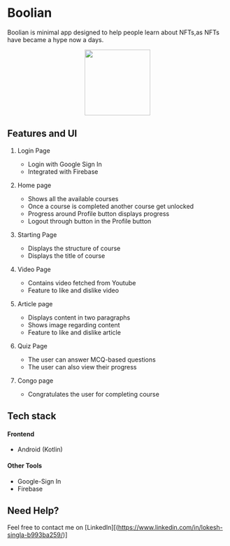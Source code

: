 # Boolian
Boolian is minimal app designed to help people learn about NFTs,as NFTs have became a hype now a days.

<p align="center">
<img src="https://user-images.githubusercontent.com/114223204/216722756-cb8a8b11-6a63-4108-b29c-386b8477fbc7.jpg" width="150"> </p>

## Features and UI
1. Login Page
   - Login with Google Sign In
   - Integrated with Firebase

2. Home page
   - Shows all the available courses
   - Once a course is completed another course get unlocked
   - Progress around Profile button displays progress
   - Logout through button in the Profile button

3. Starting Page
   - Displays the structure of course
   - Displays the title of course

4. Video Page
   - Contains video fetched from Youtube
   - Feature to like and dislike video

5. Article page
   - Displays content in two paragraphs
   - Shows image regarding content
   - Feature to like and dislike article

6. Quiz Page
   - The user can answer MCQ-based questions
   - The user can also view their progress

7. Congo page
   - Congratulates the user for completing course
  


## Tech stack

#### Frontend
- Android (Kotlin)

#### Other Tools
- Google-Sign In
- Firebase




## Need Help?
Feel free to contact me on [LinkedIn][(https://www.linkedin.com/in/lokesh-singla-b993ba259/)]
